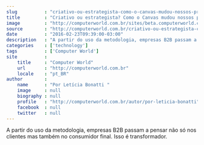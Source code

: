```yaml
---
slug          : "criativo-ou-estrategista-como-o-canvas-mudou-nossos-processos-de-criacao"
title         : "Criativo ou estrategista? Como o Canvas mudou nossos processos de criação"
image         : "http://computerworld.com.br/sites/beta.computerworld.com.br/files/news_articles/canvas_business_model.jpg"
source        : "http://computerworld.com.br/criativo-ou-estrategista-como-o-canvas-mudou-nossos-processos-de-criacao"
date          : "2016-02-23T09:39:00-03:00"
description   : "A partir do uso da metodologia, empresas B2B passam a pensar não só nos clientes mas também no consumidor final. Isso é transformador."
categories    : ['technology']
tags          : ['Computer World']
site          :
    title     : "Computer World"
    url       : "http://computerworld.com.br"
    locale    : "pt_BR"
author        :
    name      : "Por Letícia Bonatti "
    image     : null
    biography : null
    profile   : "http://computerworld.com.br/autor/por-leticia-bonatti"
    facebook  : null
    twitter   : null
---
```


A partir do uso da metodologia, empresas B2B passam a pensar não só nos clientes mas também no consumidor final. Isso é transformador.
